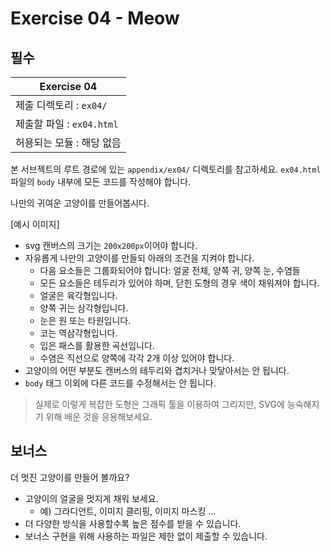 # Exercise 04 - Meow

## 필수

| Exercise 04               |
| ------------------------- |
| 제출 디렉토리 : `ex04/`   |
| 제출할 파일 : `ex04.html` |
| 허용되는 모듈 : 해당 없음 |

본 서브젝트의 루트 경로에 있는 `appendix/ex04/` 디렉토리를 참고하세요. `ex04.html` 파일의 `body` 내부에 모든 코드를 작성해야 합니다.

나만의 귀여운 고양이를 만들어봅시다.

[예시 이미지]

- svg 캔버스의 크기는 `200x200px`이어야 합니다.
- 자유롭게 나만의 고양이를 만들되 아래의 조건을 지켜야 합니다.
  - 다음 요소들은 그룹화되어야 합니다: 얼굴 전체, 양쪽 귀, 양쪽 눈, 수염들
  - 모든 요소들은 테두리가 있어야 하며, 닫힌 도형의 경우 색이 채워져야 합니다.
  - 얼굴은 육각형입니다.
  - 양쪽 귀는 삼각형입니다.
  - 눈은 원 또는 타원입니다.
  - 코는 역삼각형입니다.
  - 입은 패스를 활용한 곡선입니다.
  - 수염은 직선으로 양쪽에 각각 2개 이상 있어야 합니다.
- 고양이의 어떤 부분도 캔버스의 테두리와 겹치거나 맞닿아서는 안 됩니다.
- `body` 태그 이외에 다른 코드를 수정해서는 안 됩니다.

> 실제로 이렇게 복잡한 도형은 그래픽 툴을 이용하여 그리지만, SVG에 능숙해지기 위해 배운 것을 응용해보세요.

## 보너스

더 멋진 고양이를 만들어 볼까요?

- 고양이의 얼굴을 멋지게 채워 보세요.
  - 예) 그라디언트, 이미지 클리핑, 이미지 마스킹 ...
- 더 다양한 방식을 사용할수록 높은 점수를 받을 수 있습니다.
- 보너스 구현을 위해 사용하는 파일은 제한 없이 제출할 수 있습니다.
